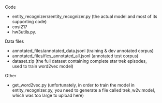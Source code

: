 Code
- entity_recognizers/entity_recognizer.py (the actual model and most of its supporting code)
- cosi217 
- hw3utils.py.

Data files
- annotated_files/annotated_data.jsonl (training & dev annotated corpus)
- annotated_files/fics_annotated_all.jsonl (annotated test corpus)
- dataset.zip (the full dataset containing complete star trek episodes, used to train word2vec model)

Other
- get_word2vec.py (unfortunately, in order to train the model in entity_recognizer.py, you need to generate a file called trek_w2v.model, which was too large to upload here)
